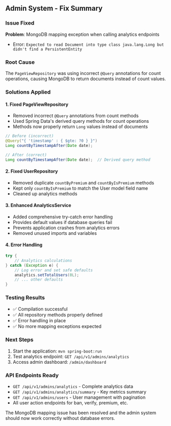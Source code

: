 ## Admin System - Fix Summary

### Issue Fixed

**Problem**: MongoDB mapping exception when calling analytics endpoints

- Error: `Expected to read Document into type class java.lang.Long but didn't find a PersistentEntity`

### Root Cause

The `PageViewRepository` was using incorrect `@Query` annotations for count operations, causing MongoDB to return documents instead of count values.

### Solutions Applied

#### 1. Fixed PageViewRepository

- Removed incorrect `@Query` annotations from count methods
- Used Spring Data's derived query methods for count operations
- Methods now properly return `Long` values instead of documents

```java
// Before (incorrect)
@Query("{ 'timestamp' : { $gte: ?0 } }")
Long countByTimestampAfter(Date date);

// After (correct)
Long countByTimestampAfter(Date date);  // Derived query method
```

#### 2. Fixed UserRepository

- Removed duplicate `countByPremium` and `countByIsPremium` methods
- Kept only `countByIsPremium` to match the User model field name
- Cleaned up analytics methods

#### 3. Enhanced AnalyticsService

- Added comprehensive try-catch error handling
- Provides default values if database queries fail
- Prevents application crashes from analytics errors
- Removed unused imports and variables

#### 4. Error Handling

```java
try {
    // Analytics calculations
} catch (Exception e) {
    // Log error and set safe defaults
    analytics.setTotalUsers(0L);
    // ... other defaults
}
```

### Testing Results

- ✅ Compilation successful
- ✅ All repository methods properly defined
- ✅ Error handling in place
- ✅ No more mapping exceptions expected

### Next Steps

1. Start the application: `mvn spring-boot:run`
2. Test analytics endpoint: `GET /api/v1/admins/analytics`
3. Access admin dashboard: `/admin/dashboard`

### API Endpoints Ready

- `GET /api/v1/admins/analytics` - Complete analytics data
- `GET /api/v1/admins/analytics/summary` - Key metrics summary
- `GET /api/v1/admins/users` - User management with pagination
- All user action endpoints for ban, verify, premium, etc.

The MongoDB mapping issue has been resolved and the admin system should now work correctly without database errors.
